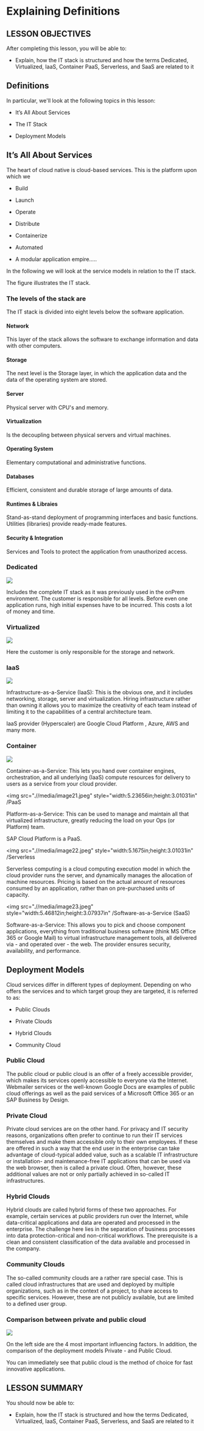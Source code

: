 Explaining Definitions
======================

## LESSON OBJECTIVES

 After completing this lesson, you will be able to:

-   Explain, how the IT stack is structured and how the terms Dedicated,
    Virtualized, IaaS, Container PaaS, Serverless, and SaaS are related
    to it

## Definitions

 In particular, we'll look at the following topics in this lesson:

-   It’s All About Services

-   The IT Stack

-   Deployment Models

## It’s All About Services

 The heart of cloud native is cloud-based services. This is the
 platform upon which we

-   Build

-   Launch

-   Operate

-   Distribute

-   Containerize

-   Automated

-   A modular application empire.….

 In the following we will look at the service models in relation to the
 IT stack.





 The figure illustrates the IT stack.

 ### The levels of the stack are

 The IT stack is divided into eight levels below the software
 application.

#### Network

 This layer of the stack allows the software to exchange information
 and data with other computers.

#### Storage

 The next level is the Storage layer, in which the application data and
 the data of the operating system are stored.

#### Server

 Physical server with CPU's and memory.

#### Virtualization

 Is the decoupling between physical servers and virtual machines.

#### Operating System

 Elementary computational and administrative functions.

#### Databases

 Efficient, consistent and durable storage of large amounts of data.

#### Runtimes & Libraies

 Stand-as-stand deployment of programming interfaces and basic
 functions. Utilities (libraries) provide ready-made features.

#### Security & Integration

 Services and Tools to protect the application from unauthorized
 access.

### Dedicated

![](.//media/image17.jpeg)

 Includes the complete IT stack as it was previously used in the onPrem
 environment. The customer is responsible for all levels. Before even
 one application runs, high initial expenses have to be incurred. This
 costs a lot of money and time.

### Virtualized

![](.//media/image18.jpeg)

 Here the customer is only responsible for the storage and network.

### IaaS

![](.//media/image19.jpeg)

 Infrastructure-as-a-Service (IaaS): This is the obvious one, and it
 includes networking, storage, server and virtualization. Hiring
 infrastructure rather than owning it allows you to maximize the
 creativity of each team instead of limiting it to the capabilities of
 a central architecture team.

 IaaS provider (Hyperscaler) are Google Cloud Platform , Azure, AWS and
 many more.

### Container

![](.//media/image20.jpeg)

 Container-as-a-Service: This lets you hand over container engines,
 orchestration, and all underlying (IaaS) compute resources for
 delivery to users as a service from your cloud provider.

 <img src=".//media/image21.jpeg" style="width:5.23656in;height:3.01031in" /PaaS



 Platform-as-a-Service: This can be used to manage and maintain all
 that virtualized infrastructure, greatly reducing the load on your Ops
 (or Platform) team.

 SAP Cloud Platform is a PaaS.

 <img src=".//media/image22.jpeg" style="width:5.1675in;height:3.01031in" /Serverless


 Serverless computing is a cloud computing execution model in which the
 cloud provider runs the server, and dynamically manages the allocation
 of machine resources. Pricing is based on the actual amount of
 resources consumed by an application, rather than on pre-purchased
 units of capacity.

 <img src=".//media/image23.jpeg" style="width:5.46812in;height:3.07937in" /Software-as-a-Service
 (SaaS)


 Software-as-a-Service: This allows you to pick and choose component
 applications, everything from traditional business software (think MS
 Office 365 or Google Mail) to virtual infrastructure management tools,
 all delivered via - and operated over - the web. The provider ensures
 security, availability, and performance.

## Deployment Models

 Cloud services differ in different types of deployment. Depending on
 who offers the services and to which target group they are targeted,
 it is referred to as:

-   Public Clouds

-   Private Clouds

-   Hybrid Clouds

-   Community Cloud

### Public Cloud

 The public cloud or public cloud is an offer of a freely accessible
 provider, which makes its services openly accessible to everyone via
 the Internet. Webmailer services or the well-known Google Docs are
 examples of public cloud offerings as well as the paid services of a
 Microsoft Office 365 or an SAP Business by Design.

### Private Cloud

 Private cloud services are on the other hand. For privacy and IT
 security reasons, organizations often prefer to continue to run their
 IT services themselves and make them accessible only to their own
 employees. If these are offered in such a way that the end user in the
 enterprise can take advantage of cloud-typical added value, such as a
 scalable IT infrastructure or installation- and maintenance-free IT
 applications that can be used via the web browser, then is called a
 private cloud. Often, however, these additional values are not or only
 partially achieved in so-called IT infrastructures.

### Hybrid Clouds

 Hybrid clouds are called hybrid forms of these two approaches. For
 example, certain services at public providers run over the Internet,
 while data-critical applications and data are operated and processed
 in the enterprise. The challenge here lies in the separation of
 business processes into data protection-critical and non-critical
 workflows. The prerequisite is a clean and consistent classification
 of the data available and processed in the company.

### Community Clouds

 The so-called community clouds are a rather rare special case. This is
 called cloud infrastructures that are used and deployed by multiple
 organizations, such as in the context of a project, to share access to
 specific services. However, these are not publicly available, but are
 limited to a defined user group.

### Comparison between private and public cloud

![](.//media/image24.jpeg)

 On the left side are the 4 most important influencing factors. In
 addition, the comparison of the deployment models Private - and Public
 Cloud.

 You can immediately see that public cloud is the method of choice for
 fast innovative applications.

## LESSON SUMMARY

 You should now be able to:

-   Explain, how the IT stack is structured and how the terms Dedicated,
    Virtualized, IaaS, Container PaaS, Serverless, and SaaS are related
    to it

